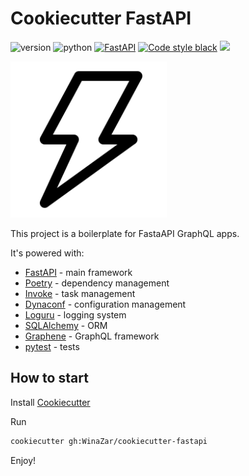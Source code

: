 # Cookiecutter FastAPI

![version](https://img.shields.io/badge/version-0.1.4-blue) ![python](https://img.shields.io/badge/python-3.9-blue) [![FastAPI](https://img.shields.io/badge/fastapi-0.65.0-brightgreen)](https://github.com/tiangolo/fastapi) [![Code style black](https://img.shields.io/badge/code%20style-black-black)](https://github.com/psf/black) <a href="https://codeclimate.com/github/WinaZar/cookiecutter-fastapi/maintainability"><img src="https://api.codeclimate.com/v1/badges/3d7b7123250e43cc43c1/maintainability" /></a>

<img src='./images/logo.png' width=250 height=250>

This project is a boilerplate for FastaAPI GraphQL apps.

It's powered with:

- [FastAPI](https://github.com/tiangolo/fastapi) - main framework
- [Poetry](https://github.com/python-poetry/poetry) - dependency management
- [Invoke](https://github.com/pyinvoke/invoke) - task management
- [Dynaconf](https://github.com/rochacbruno/dynaconf) - configuration management
- [Loguru](https://github.com/Delgan/loguru) - logging system
- [SQLAlchemy](https://github.com/sqlalchemy/sqlalchemy) - ORM
- [Graphene](https://github.com/graphql-python/graphene) - GraphQL framework
- [pytest](https://github.com/pytest-dev/pytest) - tests


## How to start

Install [Cookiecutter](https://github.com/cookiecutter/cookiecutter)

Run

```sh
cookiecutter gh:WinaZar/cookiecutter-fastapi
```

Enjoy!
